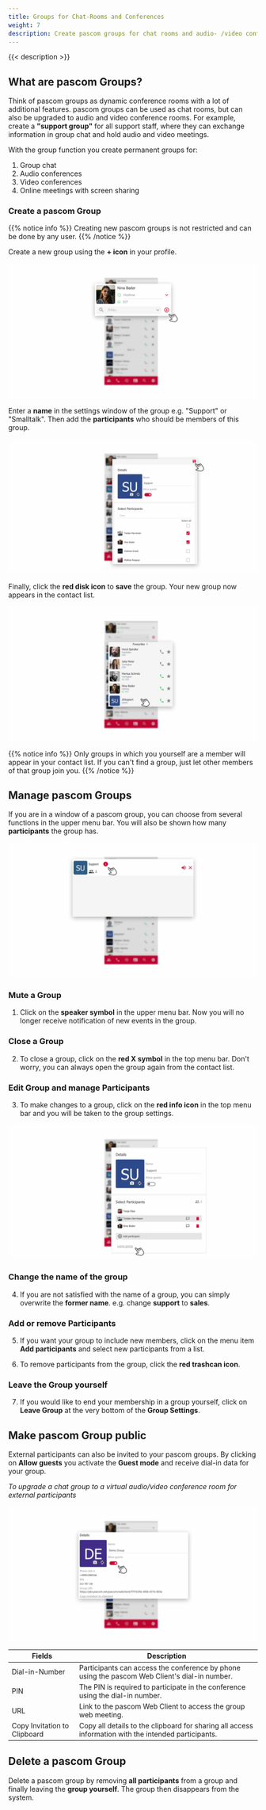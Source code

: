 ```yaml
---
title: Groups for Chat-Rooms and Conferences
weight: 7
description: Create pascom groups for chat rooms and audio- /video conferences
---
```

 
{{< description >}}


## What are pascom Groups?

Think of pascom groups as dynamic conference rooms with a lot of additional features. pascom groups can be used as chat rooms, but can also be upgraded to audio and video conference rooms.
For example, create a **"support group"** for all support staff, where they can exchange information in group chat and hold audio and video meetings.

With the group function you create permanent groups for:

1. Group chat
2. Audio conferences
3. Video conferences
4. Online meetings with screen sharing

### Create a pascom Group

{{% notice info %}}
Creating new pascom groups is not restricted and can be done by any user.
{{% /notice %}}

Create a new group using the **+ icon** in your profile.

![Step 1 Create Group](create_group.jpg)
</br>

Enter a **name** in the settings window of the group e.g. "Support" or "Smalltalk". Then add the **participants** who should be members of this group.

![Step 2 Create Group](create_group_2.en.jpg)
</br>

Finally, click the **red disk icon** to **save** the group. Your new group now appears in the contact list.

![Step 3 Create Group](create_group_3.en.jpg)
</br>

{{% notice info %}}
Only groups in which you yourself are a member will appear in your contact list. If you can't find a group, just let other members of that group join you. 
{{% /notice %}}

## Manage pascom Groups

If you are in a window of a pascom group, you can choose from several functions in the upper menu bar. You will also be shown how many **participants** the group has.

![Group Infos](group_info.jpg)
</br>

### Mute a Group

1. Click on the **speaker symbol** in the upper menu bar. Now you will no longer receive notification of new events in the group.

### Close a Group

2. To close a group, click on the **red X symbol** in the top menu bar. Don't worry, you can always open the group again from the contact list.

### Edit Group and manage Participants

3. To make changes to a group, click on the **red info icon** in the top menu bar and you will be taken to the group settings.

![Group Details](group_details.en.jpg)

### Change the name of the group

4. If you are not satisfied with the name of a group, you can simply overwrite the **former name**. e.g. change **support** to **sales**.

### Add or remove Participants

5. If you want your group to include new members, click on the menu item **Add participants** and select new participants from a list. 

6. To remove participants from the group, click the **red trashcan icon**.

### Leave the Group yourself

7. If you would like to end your membership in a group yourself, click on **Leave Group** at the very bottom of the **Group Settings**.

## Make pascom Group public

External participants can also be invited to your pascom groups. By clicking on **Allow guests** you activate the **Guest mode** and receive dial-in data for your group.

*To upgrade a chat group to a virtual audio/video conference room for external participants*

![Make Group public](group_public.en.jpg)

|Fields|Description|
|---|---|
|Dial-in-Number|Participants can access the conference by phone using the pascom Web Client's dial-in number.|
|PIN|The PIN is required to participate in the conference using the dial-in number.|
|URL|Link to the pascom Web Client to access the group web meeting.|
|Copy Invitation to Clipboard| Copy all details to the clipboard for sharing all access information with the intended participants.|


## Delete a pascom Group

Delete a pascom group by removing **all participants** from a group and finally leaving the **group yourself**. The group then disappears from the system.

</br>



